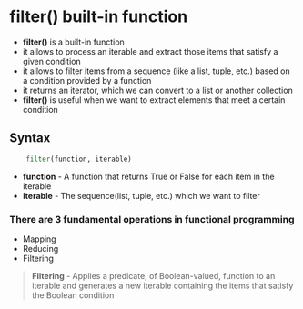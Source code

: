 # filter() built-in function

- **filter()** is a built-in function
- it allows to process an iterable and extract those items that satisfy a given condition
- it allows to filter items from a sequence (like a list, tuple, etc.) based on a condition provided by a function
- it returns an iterator, which we can convert to a list or another collection
- **filter()** is useful when we want to extract elements that meet a certain condition  

## Syntax
```python
    filter(function, iterable)
```
- **function** - A function that returns True or False for each item in the iterable
- **iterable** - The sequence(list, tuple, etc.) which we want to filter

### There are 3 fundamental operations in functional programming
* Mapping
* Reducing
* Filtering

> **Filtering** - Applies a predicate, of Boolean-valued, function to an iterable and generates a new iterable containing the items that satisfy the Boolean condition